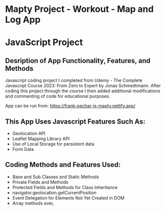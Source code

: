 # Mapty Project -  Workout - Map and Log App 
# JavaScript Project
## Desription of App Functionality, Features, and Methods

Javascript coding project I completed from Udemy - The Complete Javascript Course 2023: From Zero to Expert by Jonas Schmedtmann. After coding this project through the course I then added additional modifications and commenting of code for educational purposes.

App can be run from: https://frank-pechar-js-mapty.netlify.app/

## This App Uses Javascript Features Such As:

- Geolocation API 
- Leaflet Mapping Library API
- Use of Local Storage for persistent data
- Form Data

## Coding Methods and Features Used:

- Base and Sub Classes and Static Methods
- Private Fields and Methods
- Protected Fields and Methods for Class Inheritance
- navigator.geolocation.getCurrentPosition
- Event Delegation for Elements Not Yet Created in DOM
- Array methods ever, 

